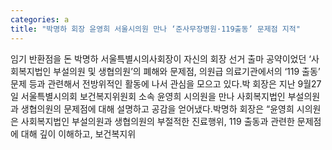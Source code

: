 ```yaml
---
categories: a
title: "박명하 회장 윤영희 서울시의원 만나 ‘준사무장병원·119출동’ 문제점 지적"
---
```

임기 반환점을 돈 박명하 서울특별시의사회장이 자신의 회장 선거 출마 공약이었던 ‘사회복지법인 부설의원 및 생협의원’의 폐해와 문제점, 의원급 의료기관에서의 ‘119 출동’ 문제 등과 관련해서 전방위적인 활동에 나서 관심을 모으고 있다.박 회장은 지난 9월27일 서울특별시의회 보건복지위원회 소속 윤영희 시의원을 만나 사회복지법인 부설의원과 생협의원의 문제점에 대해 설명하고 공감을 얻어냈다.박명하 회장은 “윤영희 시의원은 사회복지법인 부설의원과 생협의원의 부절적한 진료행위, 119 출동과 관련한 문제점에 대해 깊이 이해하고, 보건복지위